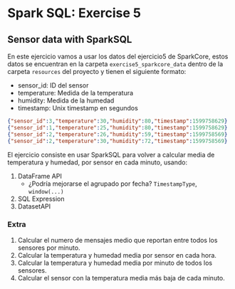 # Spark SQL: Exercise 5

## Sensor data with SparkSQL

En este ejercicio vamos a usar los datos del ejercicio5 de SparkCore, 
estos datos se encuentran en la carpeta  `exercise5_sparkcore_data` dentro de la carpeta `resources`
del proyecto y tienen el siguiente formato:

* sensor_id: ID del sensor
* temperature: Medida de la temperatura
* humidity: Medida de la humedad
* timestamp: Unix timestamp en segundos

```json
{"sensor_id":3,"temperature":30,"humidity":80,"timestamp":1599758629}
{"sensor_id":1,"temperature":25,"humidity":80,"timestamp":1599758629}
{"sensor_id":2,"temperature":26,"humidity":59,"timestamp":1599758569}
{"sensor_id":2,"temperature":30,"humidity":72,"timestamp":1599758569}
```

El ejercicio consiste en usar SparkSQL para volver a calcular media de temperatura y humedad,
por sensor en cada minuto, usando:

1. DataFrame API
    * ¿Podría mejorarse el agrupado por fecha? `TimestampType`, `window(...)`
2. SQL Expression
3. DatasetAPI

### Extra

1. Calcular el numero de mensajes medio que reportan entre todos los sensores por minuto.
2. Calcular la temperatura y humedad media por sensor en cada hora.
3. Calcular la temperatura y humedad media por minuto de todos los sensores.
4. Calcular el sensor con la temperatura media más baja de cada minuto.